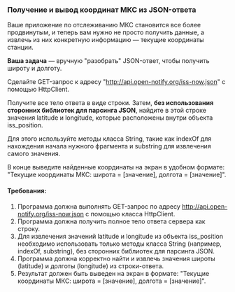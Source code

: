 
### Получение и вывод координат МКС из JSON-ответа

Ваше приложение по отслеживанию МКС становится все более продвинутым, и теперь вам нужно не просто получить данные, а извлечь из них конкретную информацию — текущие координаты станции.

**Ваша задача** — вручную "разобрать" JSON-ответ, чтобы получить широту и долготу.

Сделайте GET-запрос к адресу "http://api.open-notify.org/iss-now.json" с помощью HttpClient.

Получите все тело ответа в виде строки. Затем, **без использования сторонних библиотек для парсинга JSON**, найдите в этой строке значения latitude и longitude, которые расположены внутри объекта iss_position.

Для этого используйте методы класса String, такие как indexOf для нахождения начала нужного фрагмента и substring для извлечения самого значения.

В конце выведите найденные координаты на экран в удобном формате: "Текущие координаты МКС: широта = [значение], долгота = [значение]".

#### Требования:
1. Программа должна выполнять GET-запрос по адресу http://api.open-notify.org/iss-now.json с помощью класса HttpClient.
2. Программа должна получить полное тело ответа сервера как строку.
3. Для извлечения значений latitude и longitude из объекта iss_position необходимо использовать только методы класса String (например, indexOf, substring), без сторонних библиотек для парсинга JSON.
4. Программа должна корректно найти и извлечь значения широты (latitude) и долготы (longitude) из строки-ответа.
5. Результат должен быть выведен на экран в формате: "Текущие координаты МКС: широта = [значение], долгота = [значение]".
